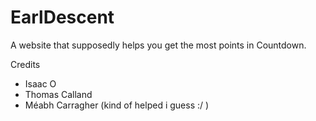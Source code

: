 # EarlDescent

A website that supposedly helps you get the most points in Countdown.

Credits

- Isaac O
- Thomas Calland
- Méabh Carragher (kind of helped i guess :/ ) 
